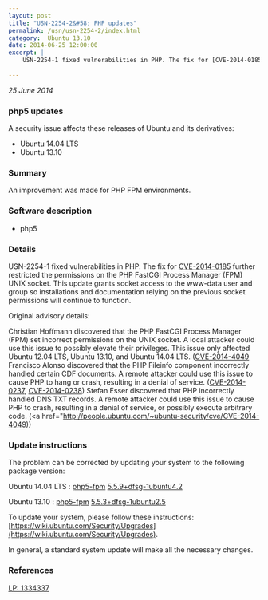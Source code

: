 ```yaml
---
layout: post
title: "USN-2254-2&#58; PHP updates"
permalink: /usn/usn-2254-2/index.html
category:  Ubuntu 13.10
date: 2014-06-25 12:00:00
excerpt: |
    USN-2254-1 fixed vulnerabilities in PHP. The fix for [CVE-2014-0185](http://people.ubuntu.com/~ubuntu-security/cve/CVE-2014-0185) further restricted the permissions on the PHP FastCGI Process Manager (FPM) UNIX socket. This update grants socket access to the www-data user and group so installations and documentation relying on the previous socket permissions will continue to function.
    
--- 
```

 
 

*25 June 2014*

### php5 updates

A security issue affects these releases of Ubuntu and its derivatives:

* Ubuntu 14.04 LTS
* Ubuntu 13.10

### Summary

An improvement was made for PHP FPM environments. 

### Software description

* php5 

### Details

USN-2254-1 fixed vulnerabilities in PHP. The fix for [CVE-2014-0185](http://people.ubuntu.com/~ubuntu-security/cve/CVE-2014-0185) further restricted the permissions on the PHP FastCGI Process Manager (FPM) UNIX socket. This update grants socket access to the www-data user and group so installations and documentation relying on the previous socket permissions will continue to function.

Original advisory details:

 Christian Hoffmann discovered that the PHP FastCGI Process Manager (FPM) set incorrect permissions on the UNIX socket. A local attacker could use this issue to possibly elevate their privileges. This issue only affected Ubuntu 12.04 LTS, Ubuntu 13.10, and Ubuntu 14.04 LTS. ([CVE-2014-4049](http://people.ubuntu.com/~ubuntu-security/cve/CVE-2014-0185">CVE-2014-0185</a>) Francisco Alonso discovered that the PHP Fileinfo component incorrectly handled certain CDF documents. A remote attacker could use this issue to cause PHP to hang or crash, resulting in a denial of service. (<a href="http://people.ubuntu.com/~ubuntu-security/cve/CVE-2014-0237">CVE-2014-0237</a>, <a href="http://people.ubuntu.com/~ubuntu-security/cve/CVE-2014-0238">CVE-2014-0238</a>) Stefan Esser discovered that PHP incorrectly handled DNS TXT records. A remote attacker could use this issue to cause PHP to crash, resulting in a denial of service, or possibly execute arbitrary code. (<a href="http://people.ubuntu.com/~ubuntu-security/cve/CVE-2014-4049)) 

### Update instructions

The problem can be corrected by updating your system to the following package version:

Ubuntu 14.04 LTS
 : [php5-fpm](https://launchpad.net/ubuntu/+source/php5) <span> [5.5.9+dfsg-1ubuntu4.2](https://launchpad.net/ubuntu/+source/php5/5.5.9+dfsg-1ubuntu4.2) </span> 

Ubuntu 13.10
 : [php5-fpm](https://launchpad.net/ubuntu/+source/php5) <span> [5.5.3+dfsg-1ubuntu2.5](https://launchpad.net/ubuntu/+source/php5/5.5.3+dfsg-1ubuntu2.5) </span> 

To update your system, please follow these instructions: [https://wiki.ubuntu.com/Security/Upgrades](https://wiki.ubuntu.com/Security/Upgrades).

In general, a standard system update will make all the necessary changes. 

### References

 
 [LP: 1334337](https://launchpad.net/bugs/1334337)
 

